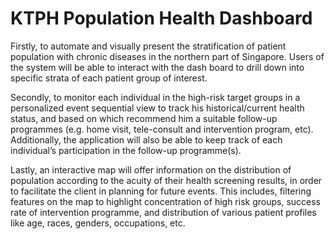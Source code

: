﻿# KTPH Population Health Dashboard

Firstly, to automate and visually present the stratification of patient population with chronic diseases in the northern part of Singapore. Users of the system will be able to interact with the dash board to drill down into specific strata of each patient group of interest.

Secondly, to monitor each individual in the high-risk target groups in a personalized event sequential view to track his historical/current health status, and based on which recommend him a suitable follow-up programmes (e.g. home visit, tele-consult and intervention program, etc). Additionally, the application will also be able to keep track of each individual’s participation in the follow-up programme(s).

Lastly, an interactive map will offer information on the distribution of population according to the acuity of their health screening results, in order to facilitate the client in planning for future events. This includes, filtering features on the map to highlight concentration of high risk groups, success rate of intervention programme, and distribution of various patient profiles like age, races, genders, occupations, etc.

